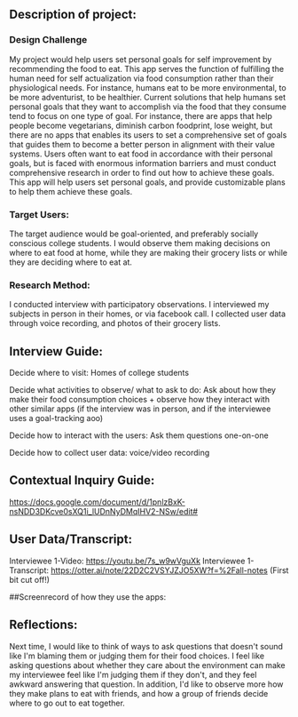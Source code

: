 ## Description of project:
### Design Challenge

My project would help users set personal goals for self improvement by recommending the food to eat. This app serves the function of fulfilling the human need for self actualization via food consumption rather than their physiological needs. For instance, humans eat to be more environmental, to be more adventurist, to be healthier. Current solutions that help humans set personal goals that they want to accomplish via the food that they consume tend to focus on one type of goal. For instance, there are apps that help people become vegetarians, diminish carbon foodprint, lose weight, but there are no apps that enables its users to set a comprehensive set of goals that guides them to become a better person in alignment with their value systems. Users often want to eat food in accordance with their personal goals, but is faced with enormous information barriers and must conduct comprehensive research in order to find out how to achieve these goals. This app will help users set personal goals, and provide customizable plans to help them achieve these goals. 

### Target Users: 

The target audience would be goal-oriented, and preferably socially conscious college students. I would observe them making decisions on where to eat food at home, while they are making their grocery lists or while they are deciding where to eat at. 

### Research Method:
I conducted interview with participatory observations. I interviewed my subjects in person in their homes, or via facebook call. I collected user data through voice recording, and photos of their grocery lists. 

## Interview Guide:
Decide where to visit: Homes of college students

Decide what activities to observe/ what to ask to do: Ask about how they make their food consumption choices + observe how they interact with other similar apps (if the interview was in person, and if the interviewee uses a goal-tracking aoo)

Decide how to interact with the users: Ask them questions one-on-one

Decide how to collect user data: voice/video recording

## Contextual Inquiry Guide: 
https://docs.google.com/document/d/1pnlzBxK-nsNDD3DKcve0sXQ1i_lUDnNyDMqIHV2-NSw/edit#

## User Data/Transcript:
Interviewee 1-Video: https://youtu.be/7s_w9wVguXk
Interviewee 1-Transcript: https://otter.ai/note/22D2C2VSYJZJO5XW?f=%2Fall-notes (First bit cut off!)


##Screenrecord of how they use the apps:

## Reflections:

Next time, I would like to think of ways to ask questions that doesn't sound like I'm blaming them or judging them for their food choices. I feel like asking questions about whether they care about the environment can make my interviewee feel like I'm judging them if they don't, and they feel awkward answering that question. In addition, I'd like to observe more how they make plans to eat with friends, and how a group of friends decide where to go out to eat together. 
